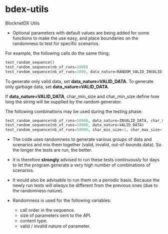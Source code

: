 # bdex-utils
BlocknetDX Utils

- Optional parameters with default values are being added for some functions to make the use easy, and place boundaries on the randomness to test for specific scenarios.

For example, the following calls do the same thing: 
```python
test_random_sequence()
test_random_sequence(nb_of_runs=1000)
test_random_sequence(nb_of_runs=1000, data_nature=RANDOM_VALID_INVALID, char_min_size=1, char_max_size=12000)
```

To generate only valid data, set **data_nature=VALID_DATA**. 
To generate only garbage data, set **data_nature=VALID_DATA**.

If **data_nature=VALID_DATA**, char_min_size and char_min_size define how long the string will be supplied by the random generator.

The following combinations may be used during the testing phase:
```python
test_random_sequence(nb_of_runs=50000, data_nature=INVALID_DATA, char_min_size=10000, char_max_size=12000)
test_random_sequence(nb_of_runs=50000, data_nature=VALID_DATA)
test_random_sequence(nb_of_runs=50000, char_min_size=1, char_max_size=1000)
```

- The code uses randomness to generate various groups of data and scenarios and mix them together (valid, invalid, out-of-bounds data).
So the longer the tests are run, the better.

- It is therefore **strongly** advised to run these tests continuously for days to let the program generate a very high number of combinations of scenarios.

- It would also be advisable to run them on a periodic basis. Because the newly run tests will *always* be different from the previous ones (due to the randomness nature).

- Randomness is used for the following variables:
  - call order in the sequence.
  - size of parameters sent to the API.
  - content type.
  - valid / invalid nature of parameter.


